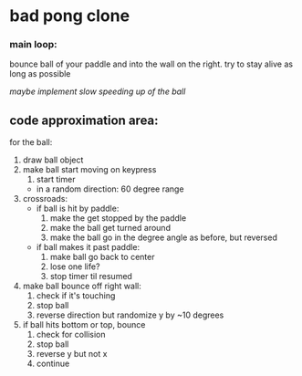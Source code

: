 # bad pong clone

### main loop:

bounce ball of your paddle and into the wall on the right. try to stay alive as long as possible

*maybe implement slow speeding up of the ball*

## code approximation area:

for the ball:

1. draw ball object
2. make ball start moving on keypress
   1. start timer
    - in a random direction: 60 degree range
3. crossroads:
    - if ball is hit by paddle:
        1. make the get stopped by the paddle
        2. make the ball get turned around
        3. make the ball go in the degree angle as before, but reversed
    - if ball makes it past paddle:
        1. make ball go back to center
        2. lose one life?
        3. stop timer til resumed
4. make ball bounce off right wall:
   1. check if it's touching
   2. stop ball
   3. reverse direction but randomize y by ~10 degrees
5. if ball hits bottom or top, bounce
   1. check for collision
   2. stop ball
   3. reverse y but not x
   4. continue